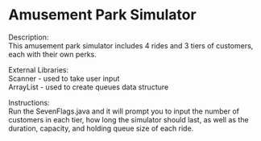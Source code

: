 # Amusement Park Simulator
Description:  
This amusement park simulator includes 4 rides and 3 tiers of customers, each with their own perks.

External Libraries:  
Scanner - used to take user input  
ArrayList - used to create queues data structure

Instructions:  
Run the SevenFlags.java and it will prompt you to input the number of customers in each tier, how long the simulator should last, as well as the 
duration, capacity, and holding queue size of each ride.
